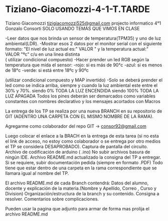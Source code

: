 # Tiziano-Giacomozzi-4-1-T.TARDE
Tiziano Giacomozzi
tizigiacomozzi525@gmail.com projecto informatico 4°1 Gonzalo Consorti
SOLO USANDO TEMAS QUE VIMOS EN CLASE

-Leer datos que nos brinda un sensor de temperatura(TPM35) y uno de luz ambiental(LDR).
-Mostrar esos 2 datos por el monitor serial con el siguiente formato:
"El nivel de luz actual es:"  VALOR " y la temperatura actual:" VALOR  "ºc"   c/u en una linea distinta                                
( utilizar condicional compuesto)
-Hacer prender un led RGB según la temperatura que mida el sensor:
                -rojo: si es más de 90°c
                -azul: si es menos de 18°c
                -verde: si está entre 18ºc y 90ºc

(utilizar condicional compuesto y MAP invertido)
 -Solo se deberá prender el led como se indica arriba, siempre y cuando la luz ambiental este entre el 30% y 70%. 
siendo 0%  TODA LA LUZ ENCENDIDA
siendo 100% TODA LA LUZ APAGADA
Todos los pines deberán ser demarcados como variables constantes con nombres declarativo y los mensajes acortados con Macros

La entrega de los TP se realiza por una nueva BRANCH  en su repositorio de GIT (ADENTRO UNA CARPETA CON EL MISMO NOMBRE DE LA RAMA).

Agregarme como colaborador del repo GIT ->  consor92@gmail.com


Luego colocar el enlace a la BRACH en la entrega de esta tarea (si no esta el link de acceso, no estoy como colaborador o se entrega por otro medios el TP se considera DESAPROBADO).
Captura de pantalla del circuito.
Archivo de codificación de arduino (   .ino)
No subir archivos basura de ningún IDE.
Archivo README.md actualizado la consigna del TP a entregar.
Si se requiere, subir documentación pedida (siempre en formato .PDF)
Todo tiene que estar dentro de una carpeta en la rama correspondiente que se llamara igual al nombre del TP.


El archivo README.md de cada Branch contendrá:
Datos del alumno, docente y explicación de la materia.(Nombre y Apellido, Correo , Curso y Division)
Organización/estructura de la branch y su contenido.
Consigna a resolver.
Comentarios sobre complicaciones.

Pueden usar la pagina que adjunto para armar de forma mas prolija el archivo README.md
